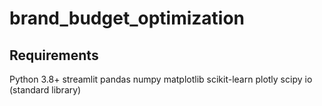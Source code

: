 # brand_budget_optimization
## Requirements

Python 3.8+
streamlit
pandas
numpy
matplotlib
scikit-learn
plotly
scipy
io (standard library)